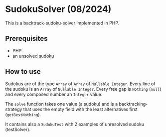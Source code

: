 # SudokuSolver (08/2024)

This is a backtrack-sudoku-solver implemented in PHP.

## Prerequisites

* PHP
* an unsolved sudoku

## How to use

Sudokus are of the type `Array` of `Array` of `Nullable Integer`. Every line of the sudoku is an `Array` of `Nullable Integer`. Every free gap is `Nothing` (`null`) and every composed number an `Integer` value.

The `solve` function takes one value (a sudoku) and is a backtracking-strategy that uses the empty field with the least alternatives first (`getBestNothing`).

It contains also a `SudokuTest` with 2 examples of unresolved sudoku (testSolver).
